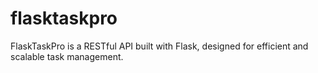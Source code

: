 # flasktaskpro
FlaskTaskPro is a RESTful API built with Flask, designed for efficient and scalable task management.
